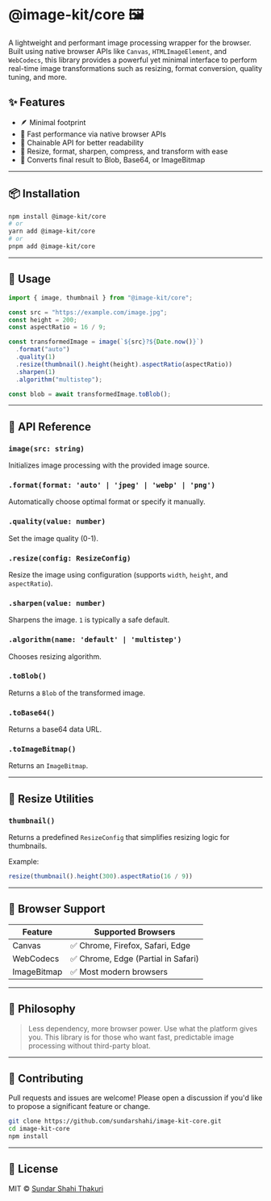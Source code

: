 

# @image-kit/core 🖼️

A lightweight and performant image processing wrapper for the browser. Built using native browser APIs like `Canvas`, `HTMLImageElement`, and `WebCodecs`, this library provides a powerful yet minimal interface to perform real-time image transformations such as resizing, format conversion, quality tuning, and more.

## ✨ Features

* 🪶 Minimal footprint
* 💨 Fast performance via native browser APIs
* 🧩 Chainable API for better readability
* 🎨 Resize, format, sharpen, compress, and transform with ease
* 🧪 Converts final result to Blob, Base64, or ImageBitmap

---

## 📦 Installation

```bash
npm install @image-kit/core
# or
yarn add @image-kit/core
# or
pnpm add @image-kit/core
```

---

## 🚀 Usage

```ts
import { image, thumbnail } from "@image-kit/core";

const src = "https://example.com/image.jpg";
const height = 200;
const aspectRatio = 16 / 9;

const transformedImage = image(`${src}?${Date.now()}`)
  .format("auto")
  .quality(1)
  .resize(thumbnail().height(height).aspectRatio(aspectRatio))
  .sharpen(1)
  .algorithm("multistep");

const blob = await transformedImage.toBlob();
```

---

## 🔧 API Reference

### `image(src: string)`

Initializes image processing with the provided image source.

### `.format(format: 'auto' | 'jpeg' | 'webp' | 'png')`

Automatically choose optimal format or specify it manually.

### `.quality(value: number)`

Set the image quality (0-1).

### `.resize(config: ResizeConfig)`

Resize the image using configuration (supports `width`, `height`, and `aspectRatio`).

### `.sharpen(value: number)`

Sharpens the image. `1` is typically a safe default.

### `.algorithm(name: 'default' | 'multistep')`

Chooses resizing algorithm.

### `.toBlob()`

Returns a `Blob` of the transformed image.

### `.toBase64()`

Returns a base64 data URL.

### `.toImageBitmap()`

Returns an `ImageBitmap`.

---

## 🧱 Resize Utilities

### `thumbnail()`

Returns a predefined `ResizeConfig` that simplifies resizing logic for thumbnails.

Example:

```ts
resize(thumbnail().height(300).aspectRatio(16 / 9))
```

---

## 🧪 Browser Support

| Feature     | Supported Browsers                 |
| ----------- | ---------------------------------- |
| Canvas      | ✅ Chrome, Firefox, Safari, Edge    |
| WebCodecs   | ✅ Chrome, Edge (Partial in Safari) |
| ImageBitmap | ✅ Most modern browsers             |

---

## 🧠 Philosophy

> Less dependency, more browser power. Use what the platform gives you. This library is for those who want fast, predictable image processing without third-party bloat.

---

## 🤝 Contributing

Pull requests and issues are welcome! Please open a discussion if you'd like to propose a significant feature or change.

```bash
git clone https://github.com/sundarshahi/image-kit-core.git
cd image-kit-core
npm install
```

---

## 📜 License

MIT © [Sundar Shahi Thakuri](https://sundarshahithakuri.com.np)

